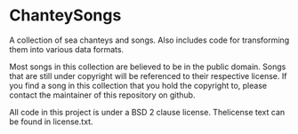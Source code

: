 ChanteySongs
============

A collection of sea chanteys and songs.
Also includes code for transforming them into various data formats.

Most songs in this collection are believed to be in the public domain. Songs
that are still under copyright will be referenced to their respective license.
If you find a song in this collection that you hold the copyright to, please
contact the maintainer of this repository on github.

All code in this project is under a BSD 2 clause license. Thelicense text can
be found in license.txt.
